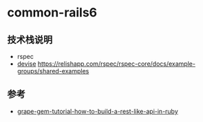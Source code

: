 # common-rails6

## 技术栈说明

- rspec
- [devise](https://github.com/heartcombo/devise)
https://relishapp.com/rspec/rspec-core/docs/example-groups/shared-examples

## 参考

- [grape-gem-tutorial-how-to-build-a-rest-like-api-in-ruby](https://www.toptal.com/ruby/grape-gem-tutorial-how-to-build-a-rest-like-api-in-ruby)